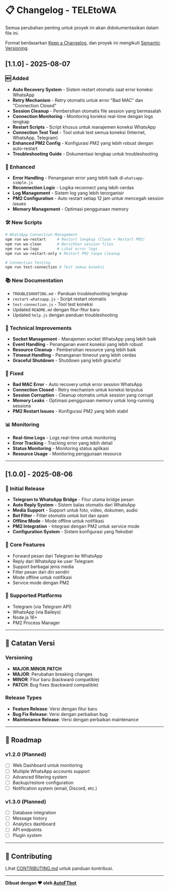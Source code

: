 # 📋 Changelog - TELEtoWA

Semua perubahan penting untuk proyek ini akan didokumentasikan dalam file ini.

Format berdasarkan [Keep a Changelog](https://keepachangelog.com/en/1.0.0/),
dan proyek ini mengikuti [Semantic Versioning](https://semver.org/spec/v2.0.0.html).

## [1.1.0] - 2025-08-07

### 🆕 Added
- **Auto Recovery System** - Sistem restart otomatis saat error koneksi WhatsApp
- **Retry Mechanism** - Retry otomatis untuk error "Bad MAC" dan "Connection Closed"
- **Session Cleanup** - Pembersihan otomatis file session yang bermasalah
- **Connection Monitoring** - Monitoring koneksi real-time dengan logs lengkap
- **Restart Scripts** - Script khusus untuk manajemen koneksi WhatsApp
- **Connection Test Tool** - Tool untuk test semua koneksi (Internet, WhatsApp, Telegram)
- **Enhanced PM2 Config** - Konfigurasi PM2 yang lebih robust dengan auto-restart
- **Troubleshooting Guide** - Dokumentasi lengkap untuk troubleshooting

### 🔧 Enhanced
- **Error Handling** - Penanganan error yang lebih baik di `whatsapp-simple.js`
- **Reconnection Logic** - Logika reconnect yang lebih cerdas
- **Log Management** - Sistem log yang lebih terorganisir
- **PM2 Configuration** - Auto restart setiap 12 jam untuk mencegah session issues
- **Memory Management** - Optimasi penggunaan memory

### 🛠️ New Scripts
```bash
# WhatsApp Connection Management
npm run wa-restart     # Restart lengkap (Clean + Restart PM2)
npm run wa-clean       # Bersihkan session files
npm run wa-logs        # Lihat error logs
npm run wa-restart-only # Restart PM2 tanpa cleanup

# Connection Testing
npm run test-connection # Test semua koneksi
```

### 📚 New Documentation
- `TROUBLESHOOTING.md` - Panduan troubleshooting lengkap
- `restart-whatsapp.js` - Script restart otomatis
- `test-connection.js` - Tool test koneksi
- Updated `README.md` dengan fitur-fitur baru
- Updated `help.js` dengan panduan troubleshooting

### 🔄 Technical Improvements
- **Socket Management** - Manajemen socket WhatsApp yang lebih baik
- **Event Handling** - Penanganan event koneksi yang lebih robust
- **Resource Cleanup** - Pembersihan resource yang lebih baik
- **Timeout Handling** - Penanganan timeout yang lebih cerdas
- **Graceful Shutdown** - Shutdown yang lebih graceful

### 🐛 Fixed
- **Bad MAC Error** - Auto recovery untuk error session WhatsApp
- **Connection Closed** - Retry mechanism untuk koneksi terputus
- **Session Corruption** - Cleanup otomatis untuk session yang corrupt
- **Memory Leaks** - Optimasi penggunaan memory untuk long-running sessions
- **PM2 Restart Issues** - Konfigurasi PM2 yang lebih stabil

### 📊 Monitoring
- **Real-time Logs** - Logs real-time untuk monitoring
- **Error Tracking** - Tracking error yang lebih detail
- **Status Monitoring** - Monitoring status aplikasi
- **Resource Usage** - Monitoring penggunaan resource

---

## [1.0.0] - 2025-08-06

### 🎉 Initial Release
- **Telegram to WhatsApp Bridge** - Fitur utama bridge pesan
- **Auto Reply System** - Sistem balas otomatis dari WhatsApp
- **Media Support** - Support untuk foto, video, dokumen, audio
- **Bot Filter** - Filter otomatis untuk bot dan spam
- **Offline Mode** - Mode offline untuk notifikasi
- **PM2 Integration** - Integrasi dengan PM2 untuk service mode
- **Configuration System** - Sistem konfigurasi yang fleksibel

### 🔧 Core Features
- Forward pesan dari Telegram ke WhatsApp
- Reply dari WhatsApp ke user Telegram
- Support berbagai jenis media
- Filter pesan dari diri sendiri
- Mode offline untuk notifikasi
- Service mode dengan PM2

### 📱 Supported Platforms
- Telegram (via Telegram API)
- WhatsApp (via Baileys)
- Node.js 16+
- PM2 Process Manager

---

## 📝 Catatan Versi

### Versioning
- **MAJOR.MINOR.PATCH**
- **MAJOR**: Perubahan breaking changes
- **MINOR**: Fitur baru (backward compatible)
- **PATCH**: Bug fixes (backward compatible)

### Release Types
- **Feature Release**: Versi dengan fitur baru
- **Bug Fix Release**: Versi dengan perbaikan bug
- **Maintenance Release**: Versi dengan perbaikan maintenance

---

## 🔮 Roadmap

### v1.2.0 (Planned)
- [ ] Web Dashboard untuk monitoring
- [ ] Multiple WhatsApp accounts support
- [ ] Advanced filtering system
- [ ] Backup/restore configuration
- [ ] Notification system (email, Discord, etc.)

### v1.3.0 (Planned)
- [ ] Database integration
- [ ] Message history
- [ ] Analytics dashboard
- [ ] API endpoints
- [ ] Plugin system

---

## 🤝 Contributing

Lihat [CONTRIBUTING.md](CONTRIBUTING.md) untuk panduan kontribusi.

---

**Dibuat dengan ❤️ oleh [AutoFTbot](https://github.com/AutoFTbot)** 